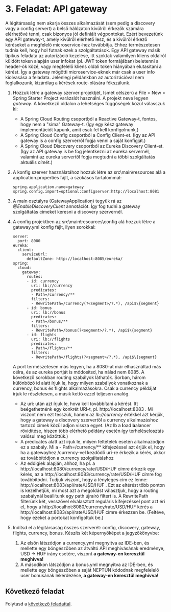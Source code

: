 # 3. Feladat: API gateway

A légitársaság nem akarja összes alkalmazását (sem pedig a discovery vagy a config servert) a belső hálózaton kívülről érkezők számára elérhetővé tenni, csak bizonyos jól definiált végpontokat. Ezért bevezetünk egy API gateway-t, amely kívülről elérhető lesz, és a kívülről érkező kéréseket a megfelelő microservice-hez továbbítja. Ehhez természetesen tudnia kell, hogy hol futnak ezek a szolgáltatások. Egy API gateway másik tipikus feladata az autorizáció kezelése, itt szoktak valamilyen kliens oldalról küldött token alapján user infokat (pl. JWT token formájában) beletenni a header-ök közé, vagy megfelelő kliens oldali token hiányában elutasítani a kérést. Így a gateway mögötti microservice-eknek már csak a user info kiolvasása a feladata. Jelenlegi példánkban az autorizációval nem foglalkozunk, kizárólag a kérések route-olására fókszálunk.

1. Hozzuk létre a gateway szerver projektjét, Ismét célszerű a File > New > Spring Starter Project varázslót használni. A projekt neve legyen *gateway*. A következő oldalon a lehetséges függőségek közül válasszuk ki:

   - A Spring Cloud Routing csoportból a Reactive Gateway-t, fontos, hogy nem a "sima" Gateway-t. (Így egy kész gateway implementációt kapunk, amit csak fel kell konfigolnunk.)
   - A Spring Cloud Config csoportból a Config Client-et. (Így az API gateway is a config szerverről fogja venni a saját konfigját.)
   - A Spring Cloud Discovery csoportból az Eureka Discovery Client-et. (Így az API gateway is be fog jelentkezni az eureka servernél, valamint az eureka servertől fogja megtudni a többi szolgáltatás aktuális címét.)

2. A konfig szerver használatához hozzuk létre az src\main\resources alá a application.properties fájlt, a szokásos tartalommal:

   ```
   spring.application.name=gateway
   spring.config.import=optional:configserver:http://localhost:8081
   ```
   
3. A main osztályra (GatewayApplication) tegyük rá az *@EnableDiscoveryClient* annotációt. Így fog tudni a gateway szolgáltatás címeket keresni a discovery szervernél. 

4. A config projektben az src\main\resources\config alá hozzuk létre a gateway.yml konfig fájlt, ilyen sorokkal:

   ```
   server:
     port: 8080
   eureka:
     client:
       serviceUrl:
         defaultZone: http://localhost:8085/eureka/
   spring:
     cloud:
       gateway:
         routes:
         - id: currency
           uri: lb://currency
           predicates:
           - Path=/currency/**
           filters:
           - RewritePath=/currency(?<segment>/?.*), /api$\{segment}
         - id: bonus
           uri: lb://bonus
           predicates:
           - Path=/bonus/**
           filters:
           - RewritePath=/bonus(?<segment>/?.*), /api$\{segment}
         - id: flights
           uri: lb://flights
           predicates:
           - Path=/flights/**
           filters:
           - RewritePath=/flights(?<segment>/?.*), /api$\{segment}
   ```

   A port természetesen más legyen, ha a 8080-at már elhasználtad más célra, és az eureka portját is módosítsd, ha nálad nem 8085. A következő sorokban routing szabályok láthatók. Sorban, három különböző id alatt írjuk le, hogy milyen szabályok vonatkoznak a currency, bonus és flights alkalmazásokra. Csak a currency példáját írjuk le részletesen, a másik kettő ezzel teljesen analóg. 

   - Az uri: után azt írjuk le, hova kell továbbítani a kérést. Itt beégethetnénk egy konkrét URI-t, pl. http://localhost:8083 . Mi viszont nem ezt tesszük, hanem az *lb://currency* értékkel azt kérjük, hogy a gateway a discovery szervertől a currency alkalmazáshoz tartozó címek közül adjon vissza egyet. (Az lb a **l**oad **b**alancer rövidítése, hiszen több elérhető példány esetén így terheléselosztás valósul meg közöttük.)
   - A predicates alatt azt írjuk le, milyen feltételek esetén alkalmazódjon ez a szabály. Mi a - Path=/currency/** kifejezéssel azt érjük el, hogy ha a gatewayhez /currency-vel kezdődő uri-re érkezik a kérés, akkor az továbbítódjon a currency szolgáltatáshoz
   - Az eddigiek alapján, ahhoz, ha pl. a http://localhost:8080/currency/rate/USD/HUF címre érkezik egy kérés, az a http://localhost:8083/currency/rate/USD/HUF címre fog továbbítódni. Tudjuk viszont, hogy a tényleges cím ez lenne: http://localhost:8083/api/rate/USD/HUF . Ezt az eltérést több ponton is kezelhetjük, mi most azt a megoldást választjuk, hogy a routing szabálynál beállítunk egy path újraíró filtert is.  A RewritePath filterünk két, vesszővel elválasztott reguláris kifejezéssel pont azt éri el, hogy a http://localhot:8080/currency/rate/USD/HUF kérés a http://localhost:8083/api/rate/USD/HUF címre érkezzen be. (Feltéve, hogy ezeket a portokat konfigoltuk be.)

5. Indítsd el a légitársaság összes szerverét: config, discovery, gateway, flights, currency, bonus. Készíts két képernyőképet a jegyzőkönyvbe:

   1. Az elsőn látszódjon a currency.yml megnyitva az IDE-ben, és mellette egy böngészőben az átváltó API meghívásának eredménye, USD -> HUF irány esetére, viszont **a gateway-en keresztül meghívva!**
   2. A másodikon látszódjon a bonus.yml megnyitva az IDE-ben, és mellette egy böngészőben a saját NEPTUN kódodnak megfelelelő user bonusának lekérdezése, **a gateway-en keresztül meghívva!**

## Következő feladat

Folytasd a [következő feladattal](Feladat-4.md).

